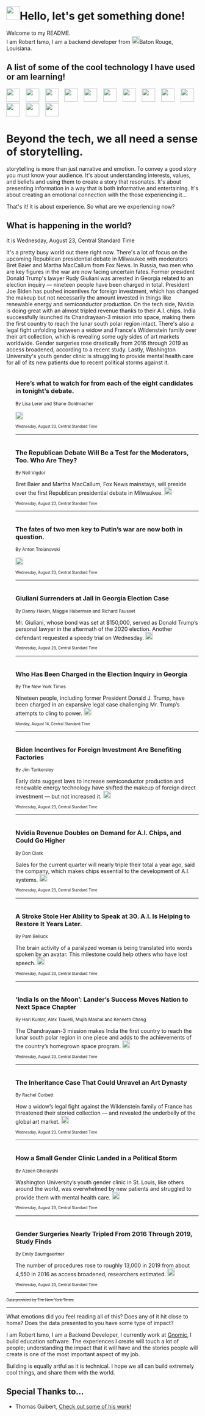<h1><img src="https://emojis.slackmojis.com/emojis/images/1643514375/3493/hot-coffee.gif?1643514375" width="35"/>Hello, let's get something done!</h1>

<p>Welcome to my README.<br/>
I am Robert Ismo, I am a backend developer from <img src="https://emojis.slackmojis.com/emojis/images/1638395689/50435/moulin_rouge.png?1638395689" width="20"/>Baton Rouge, Louisiana.</p>
<h2>A list of some of the cool technology I have used or am learning!</h2>
<p>
<img src="https://emojis.slackmojis.com/emojis/images/1643516091/21142/meow_bongotap.gif?1643516091" width="35" alt="">
<img src="https://img.shields.io/badge/Favorite%20Frontend%20Framework-SvelteKit-f83903" alt="">
<img src="https://img.shields.io/badge/Second%20Favorite-Vue-40b581" alt="">
<img src="https://img.shields.io/badge/Most%20Used%20Runtime-Nodejs-78b061" alt="">
<img src="https://emojis.slackmojis.com/emojis/images/1643517416/34482/fire.gif?1643517416" width="35" alt="">
<img src="https://img.shields.io/badge/Javascript%20But%20Better-Typescript-0078ca" alt="">
<img src="https://img.shields.io/badge/Favorite%20Language-Elixir-3e244d" alt="">
<img src="https://img.shields.io/badge/Containerize%20Everything-Docker-6ac9ef" alt="">
<img src="https://emojis.slackmojis.com/emojis/images/1643514596/5999/meow_party.gif?1643514596" width="35" alt="">
<img src="https://img.shields.io/badge/API%20Love%20Language-Graphql-de32a5" alt="">
<img src="https://img.shields.io/badge/Our%20Favorite%20Version%20Controller-Git-e94f33" alt="">
<img src="https://img.shields.io/badge/Favorite%20Database-Redis-d42d1d" alt="">
<img src="https://emojis.slackmojis.com/emojis/images/1643514559/5584/deployparrot.gif?1643514559" width="35" alt="">
<img src="https://img.shields.io/badge/Container%20Interstate-RabbitMQ-f66200" alt="">
<img src="https://img.shields.io/badge/Gotta%20Learn-Kubernetes-316adf" alt="">
<img src="https://img.shields.io/badge/Really%20Mature%20Now-WASM-654fef" alt="">
<img src="https://emojis.slackmojis.com/emojis/images/1666642497/61942/dance_vibe.gif?1666642497" width="35" alt="">
<img src="https://img.shields.io/badge/For%20My%20M1-ARM64-657d96" alt="">
<img src="https://img.shields.io/badge/Loving%20This%20So%20Much-TailwindCSS-17bcb5" alt="">
<img src="https://img.shields.io/badge/Cool%20Build%20Tool-Vite-f9cb24" alt="">
<img src="https://emojis.slackmojis.com/emojis/images/1669231376/62819/working-on-it.gif?1669231376" width="35" alt="">
<img src="https://img.shields.io/badge/Fun%20and%20Easy%20Database-MongoDB-5f8c49" alt="">
<img src="https://img.shields.io/badge/JS%20Life%20Support-NPM-c73737" alt="">
<img src="https://img.shields.io/badge/I%20Liked%20It-DynamoDB-0073b9" alt="">
<img src="https://emojis.slackmojis.com/emojis/images/1643514045/46/question.gif?1643514045" width="35" alt="">
<img src="https://img.shields.io/badge/cool-React-60d6f9" alt="">
<img src="https://img.shields.io/badge/Future%20Big%20Project-Lambda-f37e00" alt="">
<img src="https://img.shields.io/badge/NPM%20But%20Better-PNPM-f1aa07" alt="">
<img src="https://emojis.slackmojis.com/emojis/images/1643514943/9662/fbwow.gif?1643514943" width="35" alt="">
<img src="https://img.shields.io/badge/First%20Language-C-662079" alt="">
<img src="https://img.shields.io/badge/Where%20I%20Deploy%20Frontend-Vercel-000000" alt="">
<img src="https://img.shields.io/badge/Who%20Does%20not%20Want%20an%20App-Swift-f9492a" alt="">
<img src="https://emojis.slackmojis.com/emojis/images/1643514058/151/javascript.png?1643514058" width="35" alt="">
<img src="https://img.shields.io/badge/cool-Python-fbd542" alt="">
<img src="https://img.shields.io/badge/Favorite%20Something-Stripe-656cdc" alt="">
<img src="https://img.shields.io/badge/Of%20Course-HTML5-ed6327" alt="">
<img src="https://emojis.slackmojis.com/emojis/images/1660415405/60731/bomb.gif?1660415405" width="35" alt="">
<img src="https://img.shields.io/badge/hate-CSS-2964ec" alt="">
<img src="https://img.shields.io/badge/Learning-CircleCI-141215" alt="">
<img src="https://img.shields.io/badge/Learning-Rust-fbbb3b" alt="">
<img src="https://emojis.slackmojis.com/emojis/images/1660415397/60712/writing-hand.gif?1660415397" width="35" alt="">
<img src="https://img.shields.io/badge/Dev%20Browser%20of%20Choice-Firefox-cc4e26" alt="">
<img src="https://img.shields.io/badge/Recoverying%20From%20Windows-UNIX-1781e3" alt="">
<img src="https://img.shields.io/badge/LOVE-LogSeq-90c1c2" alt="">
<img src="https://emojis.slackmojis.com/emojis/images/1643514066/223/kirby.gif?1643514066" width="35" alt="">
<img src="https://img.shields.io/badge/Daily%20Driver-MacOS-e6e6e8" alt="">
<img src="https://img.shields.io/badge/Git%20Server-Github-000000" alt="">
<img src="https://img.shields.io/badge/enjoyable-EC2-f17428" alt="">
<img src="https://emojis.slackmojis.com/emojis/images/1643514239/2069/excited.gif?1643514239" width="35" alt="">
</p>
<h1>Beyond the tech, we all need a sense of storytelling.</h1>
<p>storytelling is more than just narrative and emotion. To convey a good story you must know your audience. It's about understanding interests, values, and beliefs and using them to create a story that resonates. It's about presenting information in a way that is both informative and entertaining. It's about creating an emotional connection with the those experiencing it...</p>
<p>That's it! it is about experience. So what are we experiencing now?</p>
<h2>What is happening in the world?</h2>
<p>It is Wednesday, August 23, Central Standard Time</p>
<p>
It&#39;s a pretty busy world out there right now. There&#39;s a lot of focus on the upcoming Republican presidential debate in Milwaukee with moderators Bret Baier and Martha MacCallum from Fox News. In Russia, two men who are key figures in the war are now facing uncertain fates. Former president Donald Trump&#39;s lawyer Rudy Giuliani was arrested in Georgia related to an election inquiry — nineteen people have been charged in total. President Joe Biden has pushed incentives for foreign investment, which has changed the makeup but not necessarily the amount invested in things like renewable energy and semiconductor production. On the tech side, Nvidia is doing great with an almost tripled revenue thanks to their A.I. chips. India successfully launched its Chandrayaan-3 mission into space, making them the first country to reach the lunar south polar region intact. There&#39;s also a legal fight unfolding between a widow and France&#39;s Wildenstein family over their art collection, which is revealing some ugly sides of art markets worldwide. Gender surgeries rose drastically from 2016 through 2019 as access broadened, according to a recent study. Lastly, Washington University&#39;s youth gender clinic is struggling to provide mental health care for all of its new patients due to recent political storms against it.</p>
<ol>
<img src="https://img.shields.io/badge/-us-blue" alt="">
<h3>Here’s what to watch for from each of the eight candidates in tonight’s debate.</h3>
<sub>By Lisa Lerer and Shane Goldmacher</sub>
<p>  <a href="https://nyti.ms/3KP93RJ"><img src="https://developer.nytimes.com/files/poweredby_nytimes_30b.png?v=1583354208352" height="20"></a></p>
<sub><sub>Wednesday, August 23, Central Standard Time</sub></sub>
<hr/>
<img src="https://img.shields.io/badge/-us-blue" alt="">
<h3>The Republican Debate Will Be a Test for the Moderators, Too. Who Are They?</h3>
<sub>By Neil Vigdor</sub>
<p>Bret Baier and Martha MacCallum, Fox News mainstays, will preside over the first Republican presidential debate in Milwaukee.  <a href="https://nyti.ms/3E6VLfw"><img src="https://developer.nytimes.com/files/poweredby_nytimes_30b.png?v=1583354208352" height="20"></a></p>
<sub><sub>Wednesday, August 23, Central Standard Time</sub></sub>
<hr/>
<img src="https://img.shields.io/badge/-world-blue" alt="">
<h3>The fates of two men key to Putin’s war are now both in question.</h3>
<sub>By Anton Troianovski</sub>
<p>  <a href="https://nyti.ms/45mvTZ3"><img src="https://developer.nytimes.com/files/poweredby_nytimes_30b.png?v=1583354208352" height="20"></a></p>
<sub><sub>Wednesday, August 23, Central Standard Time</sub></sub>
<hr/>
<img src="https://img.shields.io/badge/-us-blue" alt="">
<h3>Giuliani Surrenders at Jail in Georgia Election Case</h3>
<sub>By Danny Hakim, Maggie Haberman and Richard Fausset</sub>
<p>Mr. Giuliani, whose bond was set at $150,000, served as Donald Trump’s personal lawyer in the aftermath of the 2020 election. Another defendant requested a speedy trial on Wednesday.  <a href="https://nyti.ms/47KgDXx"><img src="https://developer.nytimes.com/files/poweredby_nytimes_30b.png?v=1583354208352" height="20"></a></p>
<sub><sub>Wednesday, August 23, Central Standard Time</sub></sub>
<hr/>
<img src="https://img.shields.io/badge/-us-blue" alt="">
<h3>Who Has Been Charged in the Election Inquiry in Georgia</h3>
<sub>By The New York Times</sub>
<p>Nineteen people, including former President Donald J. Trump, have been charged in an expansive legal case challenging Mr. Trump’s attempts to cling to power.  <a href="https://nyti.ms/3YBhFAT"><img src="https://developer.nytimes.com/files/poweredby_nytimes_30b.png?v=1583354208352" height="20"></a></p>
<sub><sub>Monday, August 14, Central Standard Time</sub></sub>
<hr/>
<img src="https://img.shields.io/badge/-us-blue" alt="">
<h3>Biden Incentives for Foreign Investment Are Benefiting Factories</h3>
<sub>By Jim Tankersley</sub>
<p>Early data suggest laws to increase semiconductor production and renewable energy technology have shifted the makeup of foreign direct investment — but not increased it.  <a href="https://nyti.ms/3Pa2fjW"><img src="https://developer.nytimes.com/files/poweredby_nytimes_30b.png?v=1583354208352" height="20"></a></p>
<sub><sub>Wednesday, August 23, Central Standard Time</sub></sub>
<hr/>
<img src="https://img.shields.io/badge/-technology-blue" alt="">
<h3>Nvidia Revenue Doubles on Demand for A.I. Chips, and Could Go Higher</h3>
<sub>By Don Clark</sub>
<p>Sales for the current quarter will nearly triple their total a year ago, said the company, which makes chips essential to the development of A.I. systems.  <a href="https://nyti.ms/3qITBQd"><img src="https://developer.nytimes.com/files/poweredby_nytimes_30b.png?v=1583354208352" height="20"></a></p>
<sub><sub>Wednesday, August 23, Central Standard Time</sub></sub>
<hr/>
<img src="https://img.shields.io/badge/-health-blue" alt="">
<h3>A Stroke Stole Her Ability to Speak at 30. A.I. Is Helping to Restore It Years Later.</h3>
<sub>By Pam Belluck</sub>
<p>The brain activity of a paralyzed woman is being translated into words spoken by an avatar. This milestone could help others who have lost speech.  <a href="https://nyti.ms/3QQVbdh"><img src="https://developer.nytimes.com/files/poweredby_nytimes_30b.png?v=1583354208352" height="20"></a></p>
<sub><sub>Wednesday, August 23, Central Standard Time</sub></sub>
<hr/>
<img src="https://img.shields.io/badge/-science-blue" alt="">
<h3>‘India Is on the Moon’: Lander’s Success Moves Nation to Next Space Chapter</h3>
<sub>By Hari Kumar, Alex Travelli, Mujib Mashal and Kenneth Chang</sub>
<p>The Chandrayaan-3 mission makes India the first country to reach the lunar south polar region in one piece and adds to the achievements of the country’s homegrown space program.  <a href="https://nyti.ms/3stp5Kt"><img src="https://developer.nytimes.com/files/poweredby_nytimes_30b.png?v=1583354208352" height="20"></a></p>
<sub><sub>Wednesday, August 23, Central Standard Time</sub></sub>
<hr/>
<img src="https://img.shields.io/badge/-magazine-blue" alt="">
<h3>The Inheritance Case That Could Unravel an Art Dynasty</h3>
<sub>By Rachel Corbett</sub>
<p>How a widow’s legal fight against the Wildenstein family of France has threatened their storied collection — and revealed the underbelly of the global art market.  <a href="https://nyti.ms/3QKJSU8"><img src="https://developer.nytimes.com/files/poweredby_nytimes_30b.png?v=1583354208352" height="20"></a></p>
<sub><sub>Wednesday, August 23, Central Standard Time</sub></sub>
<hr/>
<img src="https://img.shields.io/badge/-health-blue" alt="">
<h3>How a Small Gender Clinic Landed in a Political Storm</h3>
<sub>By Azeen Ghorayshi</sub>
<p>Washington University’s youth gender clinic in St. Louis, like others around the world, was overwhelmed by new patients and struggled to provide them with mental health care.  <a href="https://nyti.ms/45FkUKc"><img src="https://developer.nytimes.com/files/poweredby_nytimes_30b.png?v=1583354208352" height="20"></a></p>
<sub><sub>Wednesday, August 23, Central Standard Time</sub></sub>
<hr/>
<img src="https://img.shields.io/badge/-health-blue" alt="">
<h3>Gender Surgeries Nearly Tripled From 2016 Through 2019, Study Finds</h3>
<sub>By Emily Baumgaertner</sub>
<p>The number of procedures rose to roughly 13,000 in 2019 from about 4,550 in 2016 as access broadened, researchers estimated.  <a href="https://nyti.ms/3OOuoM3"><img src="https://developer.nytimes.com/files/poweredby_nytimes_30b.png?v=1583354208352" height="20"></a></p>
<sub><sub>Wednesday, August 23, Central Standard Time</sub></sub>
<hr/>
</ol>
<a href="https://developer.nytimes.com"><sub><sub>Data provided by The New York Times</sub></sub></a>
<hr/>
<p>What emotions did you feel reading all of this? Does any of it hit close to home? Does the data presented to you have some type of impact?</p>
<p>I am Robert Ismo, I am a Backend Developer, I currently work at <a href="https://gnomic.education/">Gnomic</a>, I build education software. The experiences I create will touch a lot of people; understanding the impact that it will have and the stories people will create is one of the most important aspect of my job.</p>
<p>Building is equally artful as it is technical. I hope we all can build extremely cool things, and share them with the world.</p>
<h2>Special Thanks to...</h2>
<ul>
<li>Thomas Guibert, <a href="https://github.com/thmsgbrt/thmsgbrt">Check out some of his work!</a></li>
</ul>